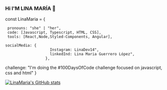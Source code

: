 ### Hi I'M LINA MARÍA 👋



const LinaMaria = {

     pronouns: "she" | "her",
     code: [Javascript, Typescript, HTML, CSS],
     tools: [React,Node,Styled-Components, Angular],
  
    socialMedia: {
                        Instagram: LinaDev14",
                        linkedInd: Lina Maria Guerrero López",
                      },
  challenge: "I'm doing the #100DaysOfCode challenge focused on javascript, css and html"
}

[![LinaMaria's GitHub stats](https://github-readme-stats.vercel.app/api?username=LMFront-end)](https://github.com/anuraghazra/github-readme-stats)



<!--
**LMFront-end/LMFront-end** is a ✨ _special_ ✨ repository because its `README.md` (this file) appears on your GitHub profile.

Here are some ideas to get you started:

- 🔭 I’m currently working on ...
- 🌱 I’m currently learning ...
- 👯 I’m looking to collaborate on ...
- 🤔 I’m looking for help with ...
- 💬 Ask me about ...
- 📫 How to reach me: ...
- 😄 Pronouns: ...
- ⚡ Fun fact: ...
-->
